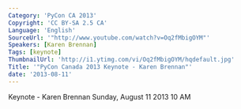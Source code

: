 ```yaml
---
Category: 'PyCon CA 2013'
Copyright: 'CC BY-SA 2.5 CA'
Language: 'English'
SourceUrl: '"http://www.youtube.com/watch?v=Oq2fMbigOYM"'
Speakers: [Karen Brennan]
Tags: [keynote]
ThumbnailUrl: 'http://i1.ytimg.com/vi/Oq2fMbigOYM/hqdefault.jpg'
Title: '"PyCon Canada 2013 Keynote - Karen Brennan"'
date: '2013-08-11'
---
```

Keynote - Karen Brennan
Sunday, August 11 2013 10 AM
